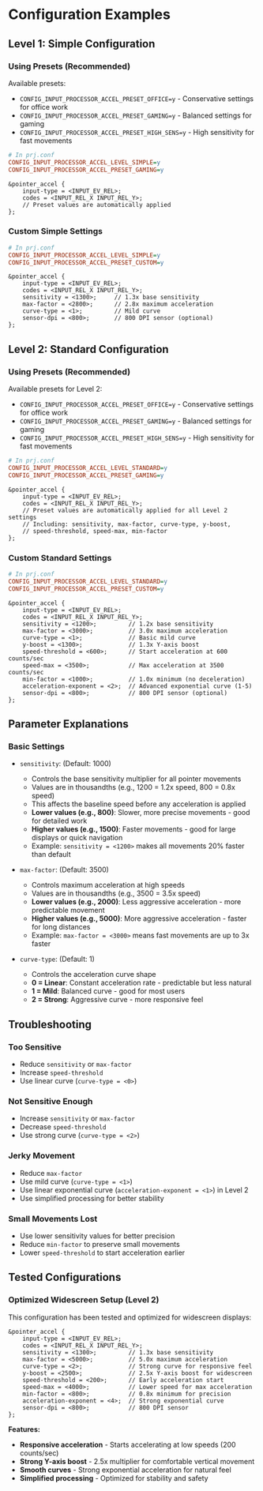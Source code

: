 # Configuration Examples

## Level 1: Simple Configuration

### Using Presets (Recommended)

Available presets:

- `CONFIG_INPUT_PROCESSOR_ACCEL_PRESET_OFFICE=y` - Conservative settings for office work
- `CONFIG_INPUT_PROCESSOR_ACCEL_PRESET_GAMING=y` - Balanced settings for gaming
- `CONFIG_INPUT_PROCESSOR_ACCEL_PRESET_HIGH_SENS=y` - High sensitivity for fast movements

```ini
# In prj.conf
CONFIG_INPUT_PROCESSOR_ACCEL_LEVEL_SIMPLE=y
CONFIG_INPUT_PROCESSOR_ACCEL_PRESET_GAMING=y
```

```devicetree
&pointer_accel {
    input-type = <INPUT_EV_REL>;
    codes = <INPUT_REL_X INPUT_REL_Y>;
    // Preset values are automatically applied
};
```

### Custom Simple Settings

```ini
# In prj.conf
CONFIG_INPUT_PROCESSOR_ACCEL_LEVEL_SIMPLE=y
CONFIG_INPUT_PROCESSOR_ACCEL_PRESET_CUSTOM=y
```

```devicetree
&pointer_accel {
    input-type = <INPUT_EV_REL>;
    codes = <INPUT_REL_X INPUT_REL_Y>;
    sensitivity = <1300>;     // 1.3x base sensitivity
    max-factor = <2800>;      // 2.8x maximum acceleration
    curve-type = <1>;         // Mild curve
    sensor-dpi = <800>;       // 800 DPI sensor (optional)
};
```

## Level 2: Standard Configuration

### Using Presets (Recommended)

Available presets for Level 2:

- `CONFIG_INPUT_PROCESSOR_ACCEL_PRESET_OFFICE=y` - Conservative settings for office work
- `CONFIG_INPUT_PROCESSOR_ACCEL_PRESET_GAMING=y` - Balanced settings for gaming
- `CONFIG_INPUT_PROCESSOR_ACCEL_PRESET_HIGH_SENS=y` - High sensitivity for fast movements

```ini
# In prj.conf
CONFIG_INPUT_PROCESSOR_ACCEL_LEVEL_STANDARD=y
CONFIG_INPUT_PROCESSOR_ACCEL_PRESET_GAMING=y
```

```devicetree
&pointer_accel {
    input-type = <INPUT_EV_REL>;
    codes = <INPUT_REL_X INPUT_REL_Y>;
    // Preset values are automatically applied for all Level 2 settings
    // Including: sensitivity, max-factor, curve-type, y-boost,
    // speed-threshold, speed-max, min-factor
};
```

### Custom Standard Settings

```ini
# In prj.conf
CONFIG_INPUT_PROCESSOR_ACCEL_LEVEL_STANDARD=y
CONFIG_INPUT_PROCESSOR_ACCEL_PRESET_CUSTOM=y
```

```devicetree
&pointer_accel {
    input-type = <INPUT_EV_REL>;
    codes = <INPUT_REL_X INPUT_REL_Y>;
    sensitivity = <1200>;         // 1.2x base sensitivity
    max-factor = <3000>;          // 3.0x maximum acceleration
    curve-type = <1>;             // Basic mild curve
    y-boost = <1300>;             // 1.3x Y-axis boost
    speed-threshold = <600>;      // Start acceleration at 600 counts/sec
    speed-max = <3500>;           // Max acceleration at 3500 counts/sec
    min-factor = <1000>;          // 1.0x minimum (no deceleration)
    acceleration-exponent = <2>;  // Advanced exponential curve (1-5)
    sensor-dpi = <800>;           // 800 DPI sensor (optional)
};
```

## Parameter Explanations

### Basic Settings

- `sensitivity`: (Default: 1000)

  - Controls the base sensitivity multiplier for all pointer movements
  - Values are in thousandths (e.g., 1200 = 1.2x speed, 800 = 0.8x speed)
  - This affects the baseline speed before any acceleration is applied
  - **Lower values (e.g., 800)**: Slower, more precise movements - good for detailed work
  - **Higher values (e.g., 1500)**: Faster movements - good for large displays or quick navigation
  - Example: `sensitivity = <1200>` makes all movements 20% faster than default

- `max-factor`: (Default: 3500)

  - Controls maximum acceleration at high speeds
  - Values are in thousandths (e.g., 3500 = 3.5x speed)
  - **Lower values (e.g., 2000)**: Less aggressive acceleration - more predictable movement
  - **Higher values (e.g., 5000)**: More aggressive acceleration - faster for long distances
  - Example: `max-factor = <3000>` means fast movements are up to 3x faster

- `curve-type`: (Default: 1)
  - Controls the acceleration curve shape
  - **0 = Linear**: Constant acceleration rate - predictable but less natural
  - **1 = Mild**: Balanced curve - good for most users
  - **2 = Strong**: Aggressive curve - more responsive feel

## Troubleshooting

### Too Sensitive

- Reduce `sensitivity` or `max-factor`
- Increase `speed-threshold`
- Use linear curve (`curve-type = <0>`)

### Not Sensitive Enough

- Increase `sensitivity` or `max-factor`
- Decrease `speed-threshold`
- Use strong curve (`curve-type = <2>`)

### Jerky Movement

- Reduce `max-factor`
- Use mild curve (`curve-type = <1>`)
- Use linear exponential curve (`acceleration-exponent = <1>`) in Level 2
- Use simplified processing for better stability

### Small Movements Lost

- Use lower sensitivity values for better precision
- Reduce `min-factor` to preserve small movements
- Lower `speed-threshold` to start acceleration earlier

## Tested Configurations

### Optimized Widescreen Setup (Level 2)

This configuration has been tested and optimized for widescreen displays:

```devicetree
&pointer_accel {
    input-type = <INPUT_EV_REL>;
    codes = <INPUT_REL_X INPUT_REL_Y>;
    sensitivity = <1300>;         // 1.3x base sensitivity
    max-factor = <5000>;          // 5.0x maximum acceleration
    curve-type = <2>;             // Strong curve for responsive feel
    y-boost = <2500>;             // 2.5x Y-axis boost for widescreen
    speed-threshold = <200>;      // Early acceleration start
    speed-max = <4000>;           // Lower speed for max acceleration
    min-factor = <800>;           // 0.8x minimum for precision
    acceleration-exponent = <4>;  // Strong exponential curve
    sensor-dpi = <800>;           // 800 DPI sensor
};
```

**Features:**

- **Responsive acceleration** - Starts accelerating at low speeds (200 counts/sec)
- **Strong Y-axis boost** - 2.5x multiplier for comfortable vertical movement
- **Smooth curves** - Strong exponential acceleration for natural feel
- **Simplified processing** - Optimized for stability and safety
